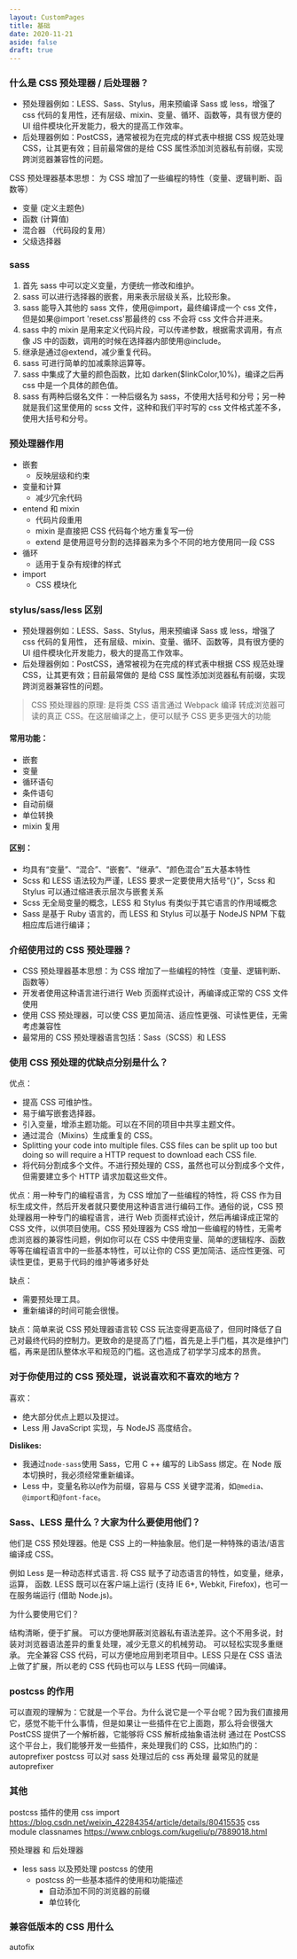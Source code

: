 ```yaml
---
layout: CustomPages
title: 基础
date: 2020-11-21
aside: false
draft: true
---
```


### 什么是 CSS 预处理器 / 后处理器？

- 预处理器例如：LESS、Sass、Stylus，用来预编译 Sass 或 less，增强了 css 代码的复用性，还有层级、mixin、变量、循环、函数等，具有很方便的 UI 组件模块化开发能力，极大的提高工作效率。
- 后处理器例如：PostCSS，通常被视为在完成的样式表中根据 CSS 规范处理 CSS，让其更有效；目前最常做的是给 CSS 属性添加浏览器私有前缀，实现跨浏览器兼容性的问题。

CSS 预处理器基本思想：
为 CSS 增加了一些编程的特性（变量、逻辑判断、函数等）

- 变量 (定义主题色)
- 函数 (计算值)
- 混合器 （代码段的复用）
- 父级选择器

### sass

1. 首先 sass 中可以定义变量，方便统一修改和维护。
2. sass 可以进行选择器的嵌套，用来表示层级关系，比较形象。
3. sass 能导入其他的 sass 文件，使用@import，最终编译成一个 css 文件，但是如果@import 'reset.css'那最终的 css 不会将 css 文件合并进来。
4. sass 中的 mixin 是用来定义代码片段，可以传递参数，根据需求调用，有点像 JS 中的函数，调用的时候在选择器内部使用@include。
5. 继承是通过@extend，减少重复代码。
6. sass 可进行简单的加减乘除运算等。
7. sass 中集成了大量的颜色函数，比如 darken(\$linkColor,10%)，编译之后再 css 中是一个具体的颜色值。
8. sass 有两种后缀名文件：一种后缀名为 sass，不使用大括号和分号；另一种就是我们这里使用的 scss 文件，这种和我们平时写的 css 文件格式差不多，使用大括号和分号。

### 预处理器作用

- 嵌套
  - 反映层级和约束
- 变量和计算
  - 减少冗余代码
- entend 和 mixin
  - 代码片段重用
  - mixin 是直接把 CSS 代码每个地方重复写一份
  - extend 是使用逗号分割的选择器来为多个不同的地方使用同一段 CSS
- 循环
  - 适用于复杂有规律的样式
- import
  - CSS 模块化

### stylus/sass/less 区别

- 预处理器例如：LESS、Sass、Stylus，用来预编译 Sass 或 less，增强了 css 代码的复用性，
  还有层级、mixin、变量、循环、函数等，具有很方便的 UI 组件模块化开发能力，极大的提高工作效率。
- 后处理器例如：PostCSS，通常被视为在完成的样式表中根据 CSS 规范处理 CSS，让其更有效；目前最常做的
  是给 CSS 属性添加浏览器私有前缀，实现跨浏览器兼容性的问题。

> CSS 预处理器的原理: 是将类 CSS 语言通过 Webpack 编译 转成浏览器可读的真正 CSS。在这层编译之上，便可以赋予 CSS 更多更强大的功能

#### 常用功能：

- 嵌套
- 变量
- 循环语句
- 条件语句
- 自动前缀
- 单位转换
- mixin 复用

#### 区别：

- 均具有“变量”、“混合”、“嵌套”、“继承”、“颜色混合”五大基本特性
- Scss 和 LESS 语法较为严谨，LESS 要求一定要使用大括号“{}”，Scss 和 Stylus 可以通过缩进表示层次与嵌套关系
- Scss 无全局变量的概念，LESS 和 Stylus 有类似于其它语言的作用域概念
- Sass 是基于 Ruby 语言的，而 LESS 和 Stylus 可以基于 NodeJS NPM 下载相应库后进行编译；

### 介绍使用过的 CSS 预处理器？

- CSS 预处理器基本思想：为 CSS 增加了一些编程的特性（变量、逻辑判断、函数等）
- 开发者使用这种语言进行进行 Web 页面样式设计，再编译成正常的 CSS 文件使用
- 使用 CSS 预处理器，可以使 CSS 更加简洁、适应性更强、可读性更佳，无需考虑兼容性
- 最常用的 CSS 预处理器语言包括：Sass（SCSS）和 LESS

### 使用 CSS 预处理的优缺点分别是什么？

优点：

- 提高 CSS 可维护性。
- 易于编写嵌套选择器。
- 引入变量，增添主题功能。可以在不同的项目中共享主题文件。
- 通过混合（Mixins）生成重复的 CSS。
- Splitting your code into multiple files. CSS files can be split up too but doing so will require a HTTP request to download each CSS file.
- 将代码分割成多个文件。不进行预处理的 CSS，虽然也可以分割成多个文件，但需要建立多个 HTTP 请求加载这些文件。

优点：用一种专门的编程语言，为 CSS 增加了一些编程的特性，将 CSS 作为目标生成文件，然后开发者就只要使用这种语言进行编码工作。通俗的说，CSS 预处理器用一种专门的编程语言，进行 Web 页面样式设计，然后再编译成正常的 CSS 文件，以供项目使用。CSS 预处理器为 CSS 增加一些编程的特性，无需考虑浏览器的兼容性问题，例如你可以在 CSS 中使用变量、简单的逻辑程序、函数等等在编程语言中的一些基本特性，可以让你的 CSS 更加简洁、适应性更强、可读性更佳，更易于代码的维护等诸多好处

缺点：

- 需要预处理工具。
- 重新编译的时间可能会很慢。

缺点：简单来说 CSS 预处理器语言较 CSS 玩法变得更高级了，但同时降低了自己对最终代码的控制力。更致命的是提高了门槛，首先是上手门槛，其次是维护门槛，再来是团队整体水平和规范的门槛。这也造成了初学学习成本的昂贵。

### 对于你使用过的 CSS 预处理，说说喜欢和不喜欢的地方？

喜欢：

- 绝大部分优点上题以及提过。
- Less 用 JavaScript 实现，与 NodeJS 高度结合。

**Dislikes:**

- 我通过`node-sass`使用 Sass，它用 C ++ 编写的 LibSass 绑定。在 Node 版本切换时，我必须经常重新编译。
- Less 中，变量名称以`@`作为前缀，容易与 CSS 关键字混淆，如`@media`、`@import`和`@font-face`。

### Sass、LESS 是什么？大家为什么要使用他们？

他们是 CSS 预处理器。他是 CSS 上的一种抽象层。他们是一种特殊的语法/语言编译成 CSS。

例如 Less 是一种动态样式语言. 将 CSS 赋予了动态语言的特性，如变量，继承，运算， 函数. LESS 既可以在客户端上运行 (支持 IE 6+, Webkit, Firefox)，也可一在服务端运行 (借助 Node.js)。

为什么要使用它们？

结构清晰，便于扩展。
可以方便地屏蔽浏览器私有语法差异。这个不用多说，封装对浏览器语法差异的重复处理，减少无意义的机械劳动。
可以轻松实现多重继承。
完全兼容 CSS 代码，可以方便地应用到老项目中。LESS 只是在 CSS 语法上做了扩展，所以老的 CSS 代码也可以与 LESS 代码一同编译。

### postcss 的作用

可以直观的理解为：它就是一个平台。为什么说它是一个平台呢？因为我们直接用它，感觉不能干什么事情，但是如果让一些插件在它上面跑，那么将会很强大
PostCSS 提供了一个解析器，它能够将 CSS 解析成抽象语法树
通过在 PostCSS 这个平台上，我们能够开发一些插件，来处理我们的 CSS，比如热门的：autoprefixer
postcss 可以对 sass 处理过后的 css 再处理 最常见的就是 autoprefixer

### 其他

postcss 插件的使用
css import https://blog.csdn.net/weixin_42284354/article/details/80415535
css module classnames https://www.cnblogs.com/kugeliu/p/7889018.html

预处理器 和 后处理器

- less sass 以及预处理 postcss 的使用
  - postcss 的一些基本插件的使用和功能描述
    - 自动添加不同的浏览器的前缀
    - 单位转化

### 兼容低版本的 CSS 用什么

autofix
